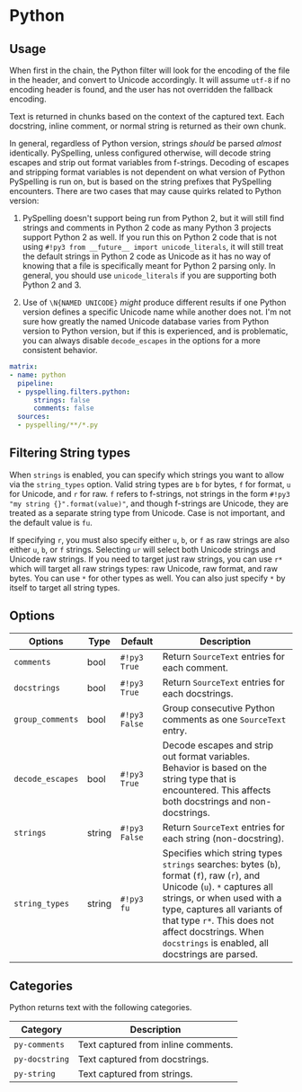 # Python

## Usage

When first in the chain, the Python filter will look for the encoding of the file in the header, and convert to Unicode accordingly. It will assume `utf-8` if no encoding header is found, and the user has not overridden the fallback encoding.

Text is returned in chunks based on the context of the captured text. Each docstring, inline comment, or normal string is returned as their own chunk.

In general, regardless of Python version, strings *should* be parsed *almost* identically. PySpelling, unless configured otherwise, will decode string escapes and strip out format variables from f-strings. Decoding of escapes and stripping format variables is not dependent on what version of Python PySpelling is run on, but is based on the string prefixes that PySpelling encounters. There are two cases that may cause quirks related to Python version:

1. PySpelling doesn't support being run from Python 2, but it will still find strings and comments in Python 2 code as many Python 3 projects support Python 2 as well. If you run this on Python 2 code that is not using `#!py3 from __future__ import unicode_literals`, it will still treat the default strings in Python 2 code as Unicode as it has no way of knowing that a file is specifically meant for Python 2 parsing only. In general, you should use `unicode_literals` if you are supporting both Python 2 and 3.

2. Use of `\N{NAMED UNICODE}` *might* produce different results if one Python version defines a specific Unicode name while another does not. I'm not sure how greatly the named Unicode database varies from Python version to Python version, but if this is experienced, and is problematic, you can always disable `decode_escapes` in the options for a more consistent behavior.

```yaml
matrix:
- name: python
  pipeline:
  - pyspelling.filters.python:
      strings: false
      comments: false
  sources:
  - pyspelling/**/*.py
```

## Filtering String types

When `strings` is enabled, you can specify which strings you want to allow via the `string_types` option. Valid string types are `b` for bytes, `f` for format, `u` for Unicode, and `r` for raw.  `f` refers to f-strings, not strings in the form `#!py3 "my string {}".format(value)"`, and though f-strings are Unicode, they are treated as a separate string type from Unicode. Case is not important, and the default value is `fu`.

If specifying `r`, you must also specify either `u`, `b`, or `f` as raw strings are also either `u`, `b`, or `f` strings. Selecting `ur` will select both Unicode strings and Unicode raw strings. If you need to target just raw strings, you can use `r*` which will target all raw strings types: raw Unicode, raw format, and raw bytes. You can use `*` for other types as well. You can also just specify `*` by itself to target all string types.

## Options

Options          | Type     | Default       | Description
---------------- | -------- | ------------- | -----------
`comments`       | bool     | `#!py3 True`  | Return `SourceText` entries for each comment.
`docstrings`     | bool     | `#!py3 True`  | Return `SourceText` entries for each docstrings.
`group_comments` | bool     | `#!py3 False` | Group consecutive Python comments as one `SourceText` entry.
`decode_escapes` | bool     | `#!py3 True`  | Decode escapes and strip out format variables. Behavior is based on the string type that is encountered. This affects both docstrings and non-docstrings.
`strings`        | string   | `#!py3 False` | Return `SourceText` entries for each string (non-docstring).
`string_types`   | string   | `#!py3 fu`    | Specifies which string types `strings` searches: bytes (`b`), format (`f`), raw (`r`), and Unicode (`u`).  `*` captures all strings, or when used with a type, captures all variants of that type `r*`. This does not affect docstrings. When `docstrings` is enabled, all docstrings are parsed.

## Categories

Python returns text with the following categories.

Category       | Description
-------------- | -----------
`py-comments`  | Text captured from inline comments.
`py-docstring` | Text captured from docstrings.
`py-string`    | Text captured from strings.
